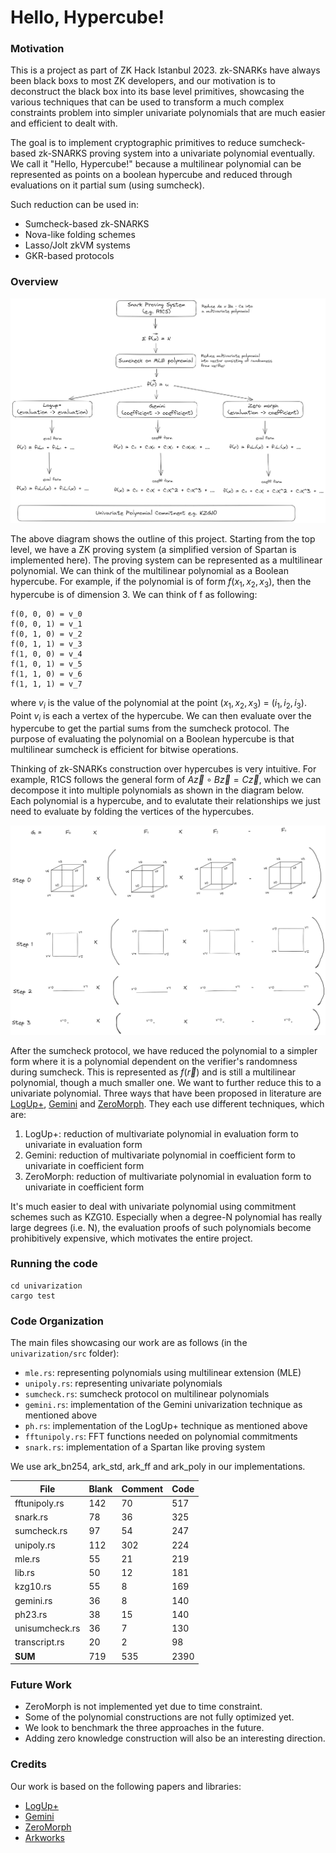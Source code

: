 # Hello, Hypercube!

### Motivation

This is a project as part of ZK Hack Istanbul 2023. zk-SNARKs have always been black boxs to most ZK developers, and our motivation is to deconstruct the black box into its base level primitives, showcasing the various techniques that can be used to transform a much complex constraints problem into simpler univariate polynomials that are much easier and efficient to dealt with.

The goal is to implement cryptographic primitives to reduce sumcheck-based zk-SNARKS proving system into a univariate polynomial eventually. We call it "Hello, Hypercube!" because a multilinear polynomial can be represented as points on a boolean hypercube and reduced through evaluations on it partial sum (using sumcheck).

Such reduction can be used in:
- Sumcheck-based zk-SNARKS
- Nova-like folding schemes
- Lasso/Jolt zkVM systems
- GKR-based protocols

### Overview

![Overview](./img/univarization.png)

The above diagram shows the outline of this project. Starting from the top level, we have a ZK proving system (a simplified version of Spartan is implemented here). The proving system can be represented as a multilinear polynomial. We can think of the multilinear polynomial as a Boolean hypercube. For example, if the polynomial is of form $`f(x_1, x_2, x_3)`$, then the hypercube is of dimension 3. We can think of f as following:

```
f(0, 0, 0) = v_0
f(0, 0, 1) = v_1
f(0, 1, 0) = v_2
f(0, 1, 1) = v_3
f(1, 0, 0) = v_4
f(1, 0, 1) = v_5
f(1, 1, 0) = v_6
f(1, 1, 1) = v_7
```

where $`v_i`$ is the value of the polynomial at the point $`(x_1, x_2, x_3)`$ = $`(i_1, i_2, i_3)`$. Point $`v_i`$ is each a vertex of the hypercube. We can then evaluate over the hypercube to get the partial sums from the sumcheck protocol. The purpose of evaluating the polynomial on a Boolean hypercube is that multilinear sumcheck is efficient for bitwise operations.

Thinking of zk-SNARKs construction over hypercubes is very intuitive. For example, R1CS follows the general form of $`A\vec{z}\circ B\vec{z} = C\vec{z}`$, which we can decompose it into multiple polynomials as shown in the diagram below. Each polynomial is a hypercube, and to evalutate their relationships we just need to evaluate by folding the vertices of the hypercubes.

![hypercube](./img/hypercube.png)

After the sumcheck protocol, we have reduced the polynomial to a simpler form where it is a polynomial dependent on the verifier's randomness during sumcheck. This is represented as $`f(\vec{r})`$ and is still a multilinear polynomial, though a much smaller one. We want to further reduce this to a univariate polynomial. Three ways that have been proposed in literature are [LogUp+](https://eprint.iacr.org/2023/1284.pdf), [Gemini](https://eprint.iacr.org/2022/420.pdf) and [ZeroMorph](https://eprint.iacr.org/2023/917.pdf). They each use different techniques, which are:
1. LogUp+: reduction of multivariate polynomial in evaluation form to univariate in evaluation form
2. Gemini: reduction of multivariate polynomial in coefficient form to univariate in coefficient form
3. ZeroMorph: reduction of multivariate polynomial in evaluation form to univariate in coefficient form

It's much easier to deal with univariate polynomial using commitment schemes such as KZG10. Especially when a degree-N polynomial has really large degrees (i.e. N), the evaluation proofs of such polynomials become prohibitively expensive, which motivates the entire project.

### Running the code

```
cd univarization
cargo test
```

### Code Organization

The main files showcasing our work are as follows (in the `univarization/src` folder):
- `mle.rs`: representing polynomials using multilinear extension (MLE)
- `unipoly.rs`: representing univariate polynomials
- `sumcheck.rs`: sumcheck protocol on multilinear polynomials
- `gemini.rs`: implementation of the Gemini univarization technique as mentioned above
- `ph.rs`: implementation of the LogUp+ technique as mentioned above
- `fftunipoly.rs`: FFT functions needed on polynomial commitments
- `snark.rs`: implementation of a Spartan like proving system

We use ark_bn254, ark_std, ark_ff and ark_poly in our implementations.

| File           | Blank | Comment | Code |
| -------------- | ----- | ------- | ---- |
| fftunipoly.rs  | 142   | 70      | 517  |
| snark.rs       | 78    | 36      | 325  |
| sumcheck.rs    | 97    | 54      | 247  |
| unipoly.rs     | 112   | 302     | 224  |
| mle.rs         | 55    | 21      | 219  |
| lib.rs         | 50    | 12      | 181  |
| kzg10.rs       | 55    | 8       | 169  |
| gemini.rs      | 36    | 8       | 140  |
| ph23.rs        | 38    | 15      | 140  |
| unisumcheck.rs | 36    | 7       | 130  |
| transcript.rs  | 20    | 2       | 98   |
| **SUM**        | 719   | 535     | 2390 |

### Future Work

- ZeroMorph is not implemented yet due to time constraint. 
- Some of the polynomial constructions are not fully optimized yet. 
- We look to benchmark the three approaches in the future. 
- Adding zero knowledge construction will also be an interesting direction.

### Credits

Our work is based on the following papers and libraries:
- [LogUp+](https://eprint.iacr.org/2023/1284.pdf)
- [Gemini](https://eprint.iacr.org/2022/420.pdf)
- [ZeroMorph](https://eprint.iacr.org/2023/917.pdf)
- [Arkworks](https://github.com/arkworks-rs)